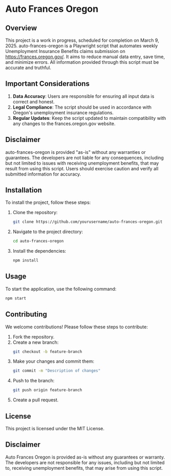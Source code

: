 # Auto Frances Oregon

## Overview

This project is a work in progress, scheduled for completion on March 9, 2025. auto-frances-oregon is a Playwright script that automates weekly Unemployment Insurance Benefits claims submission on https://frances.oregon.gov/. It aims to reduce manual data entry, save time, and minimize errors. All information provided through this script must be accurate and truthful.

## Important Considerations

1. **Data Accuracy**: Users are responsible for ensuring all input data is correct and honest.
2. **Legal Compliance**: The script should be used in accordance with Oregon's unemployment insurance regulations.
3. **Regular Updates**: Keep the script updated to maintain compatibility with any changes to the frances.oregon.gov website.

## Disclaimer

auto-frances-oregon is provided "as-is" without any warranties or guarantees. The developers are not liable for any consequences, including but not limited to issues with receiving unemployment benefits, that may result from using this script. Users should exercise caution and verify all submitted information for accuracy.

## Installation
To install the project, follow these steps:

1. Clone the repository:
    ```sh
    git clone https://github.com/yourusername/auto-frances-oregon.git
    ```
2. Navigate to the project directory:
    ```sh
    cd auto-frances-oregon
    ```
3. Install the dependencies:
    ```sh
    npm install
    ```

## Usage
To start the application, use the following command:
```sh
npm start
```

## Contributing
We welcome contributions! Please follow these steps to contribute:

1. Fork the repository.
2. Create a new branch:
    ```sh
    git checkout -b feature-branch
    ```
3. Make your changes and commit them:
    ```sh
    git commit -m "Description of changes"
    ```
4. Push to the branch:
    ```sh
    git push origin feature-branch
    ```
5. Create a pull request.

## License
This project is licensed under the MIT License.

## Disclaimer
Auto Frances Oregon is provided as-is without any guarantees or warranty. The developers are not responsible for any issues, including but not limited to, receiving unemployment benefits, that may arise from using this script.
